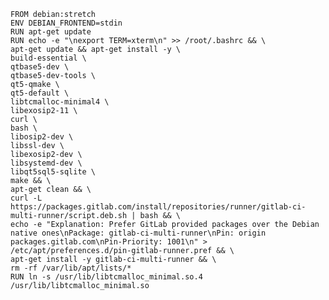 	FROM debian:stretch
	ENV DEBIAN_FRONTEND=stdin
	RUN apt-get update
	RUN echo -e "\nexport TERM=xterm\n" >> /root/.bashrc && \
	apt-get update && apt-get install -y \
	build-essential \
	qtbase5-dev \
	qtbase5-dev-tools \
	qt5-qmake \
	qt5-default \
	libtcmalloc-minimal4 \
	libexosip2-11 \
	curl \
	bash \
	libosip2-dev \
	libssl-dev \
	libexosip2-dev \
	libsystemd-dev \
	libqt5sql5-sqlite \
	make && \
	apt-get clean && \ 
	curl -L https://packages.gitlab.com/install/repositories/runner/gitlab-ci-multi-runner/script.deb.sh | bash && \
	echo -e "Explanation: Prefer GitLab provided packages over the Debian native ones\nPackage: gitlab-ci-multi-runner\nPin: origin packages.gitlab.com\nPin-Priority: 1001\n" > /etc/apt/preferences.d/pin-gitlab-runner.pref && \
	apt-get install -y gitlab-ci-multi-runner && \
	rm -rf /var/lib/apt/lists/* 
	RUN ln -s /usr/lib/libtcmalloc_minimal.so.4 /usr/lib/libtcmalloc_minimal.so
